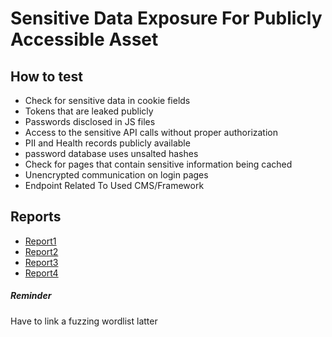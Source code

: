 # Sensitive Data Exposure For Publicly Accessible Asset
## How to test
- Check for sensitive data in cookie fields
- Tokens that are leaked publicly
- Passwords disclosed in JS files
- Access to the sensitive API calls without proper authorization
- PII and Health records publicly available
- password database uses unsalted hashes
- Check for pages that contain sensitive information being cached
- Unencrypted communication on login pages
- Endpoint Related To Used CMS/Framework

## Reports
- [Report1](https://hackerone.com/reports/1912671)
- [Report2](https://hackerone.com/reports/1153817)
- [Report3](https://hackerone.com/reports/273726)
- [Report4](https://hackerone.com/reports/775123)

##### Reminder
Have to link a fuzzing wordlist latter
